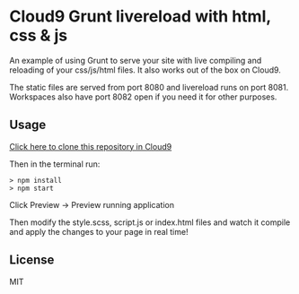 # Cloud9 Grunt livereload with html, css & js 

An example of using Grunt to serve your site with live compiling and reloading of your css/js/html files. It also works out of the box on Cloud9.

The static files are served from port 8080 and livereload runs on port 8081. Workspaces also have port 8082 open if you need it for other purposes. 

## Usage

[Click here to clone this repository in Cloud9](https://c9.io/open/git/?url=git@github.com:cloud9ide/livereload-example.git)


Then in the terminal run:
```
> npm install
> npm start 
```

Click Preview -> Preview running application

Then modify the style.scss, script.js or index.html files and watch it compile and apply the changes to your page in real time!


## License 

MIT